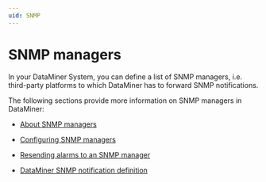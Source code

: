 ```yaml
---
uid: SNMP
---
```


# SNMP managers

In your DataMiner System, you can define a list of SNMP managers, i.e. third-party platforms to which DataMiner has to forward SNMP notifications.

The following sections provide more information on SNMP managers in DataMiner:

- [About SNMP managers](xref:About_SNMP_managers)

- [Configuring SNMP managers](xref:Configuring_SNMP_managers)

- [Resending alarms to an SNMP manager](xref:Resending_alarms_to_an_SNMP_manager)

- [DataMiner SNMP notification definition](xref:DataMiner_SNMP_notification_definition)
